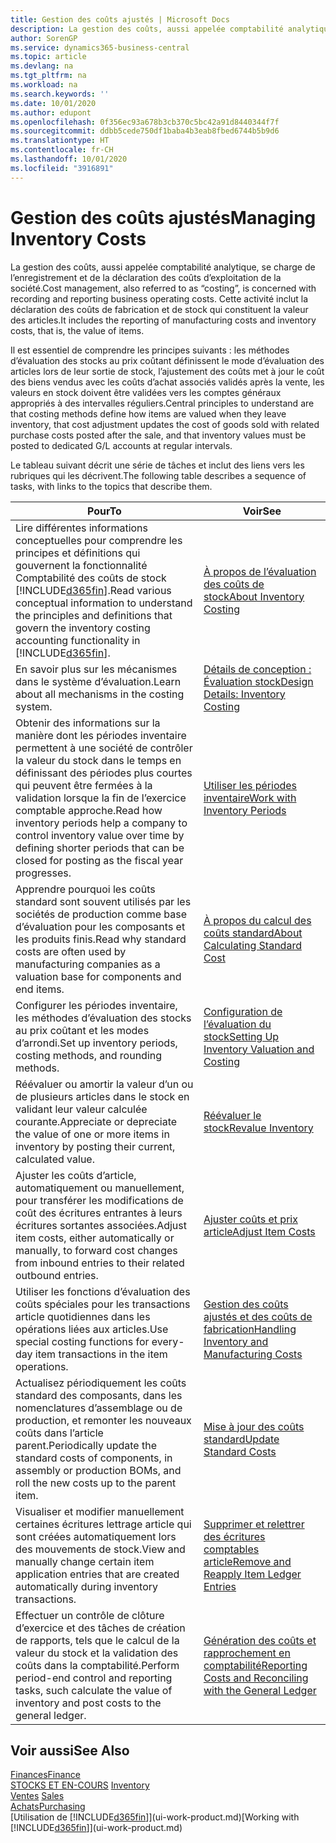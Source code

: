 ```yaml
---
title: Gestion des coûts ajustés | Microsoft Docs
description: La gestion des coûts, aussi appelée comptabilité analytique, se charge de l’enregistrement et de la déclaration des coûts d’exploitation de la société. Cette activité inclut la déclaration des coûts de fabrication et de stock qui constituent la valeur des articles.
author: SorenGP
ms.service: dynamics365-business-central
ms.topic: article
ms.devlang: na
ms.tgt_pltfrm: na
ms.workload: na
ms.search.keywords: ''
ms.date: 10/01/2020
ms.author: edupont
ms.openlocfilehash: 0f356ec93a678b3cb370c5bc42a91d8440344f7f
ms.sourcegitcommit: ddbb5cede750df1baba4b3eab8fbed6744b5b9d6
ms.translationtype: HT
ms.contentlocale: fr-CH
ms.lasthandoff: 10/01/2020
ms.locfileid: "3916891"
---
```

# <a name="managing-inventory-costs"></a><span data-ttu-id="169c1-104">Gestion des coûts ajustés</span><span class="sxs-lookup"><span data-stu-id="169c1-104">Managing Inventory Costs</span></span>
<span data-ttu-id="169c1-105">La gestion des coûts, aussi appelée comptabilité analytique, se charge de l’enregistrement et de la déclaration des coûts d’exploitation de la société.</span><span class="sxs-lookup"><span data-stu-id="169c1-105">Cost management, also referred to as “costing”, is concerned with recording and reporting business operating costs.</span></span> <span data-ttu-id="169c1-106">Cette activité inclut la déclaration des coûts de fabrication et de stock qui constituent la valeur des articles.</span><span class="sxs-lookup"><span data-stu-id="169c1-106">It includes the reporting of manufacturing costs and inventory costs, that is, the value of items.</span></span>   

<span data-ttu-id="169c1-107">Il est essentiel de comprendre les principes suivants : les méthodes d’évaluation des stocks au prix coûtant définissent le mode d’évaluation des articles lors de leur sortie de stock, l’ajustement des coûts met à jour le coût des biens vendus avec les coûts d’achat associés validés après la vente, les valeurs en stock doivent être validées vers les comptes généraux appropriés à des intervalles réguliers.</span><span class="sxs-lookup"><span data-stu-id="169c1-107">Central principles to understand are that costing methods define how items are valued when they leave inventory, that cost adjustment updates the cost of goods sold with related purchase costs posted after the sale, and that inventory values must be posted to dedicated G/L accounts at regular intervals.</span></span>

<span data-ttu-id="169c1-108">Le tableau suivant décrit une série de tâches et inclut des liens vers les rubriques qui les décrivent.</span><span class="sxs-lookup"><span data-stu-id="169c1-108">The following table describes a sequence of tasks, with links to the topics that describe them.</span></span>

|<span data-ttu-id="169c1-109">**Pour**</span><span class="sxs-lookup"><span data-stu-id="169c1-109">**To**</span></span>|<span data-ttu-id="169c1-110">**Voir**</span><span class="sxs-lookup"><span data-stu-id="169c1-110">**See**</span></span>|  
|------------|-------------|  
|<span data-ttu-id="169c1-111">Lire différentes informations conceptuelles pour comprendre les principes et définitions qui gouvernent la fonctionnalité Comptabilité des coûts de stock [!INCLUDE[d365fin](includes/d365fin_md.md)].</span><span class="sxs-lookup"><span data-stu-id="169c1-111">Read various conceptual information to understand the principles and definitions that govern the inventory costing accounting functionality in [!INCLUDE[d365fin](includes/d365fin_md.md)].</span></span>|[<span data-ttu-id="169c1-112">À propos de l’évaluation des coûts de stock</span><span class="sxs-lookup"><span data-stu-id="169c1-112">About Inventory Costing</span></span>](finance-learn-about-costing.md)|  
|<span data-ttu-id="169c1-113">En savoir plus sur les mécanismes dans le système d’évaluation.</span><span class="sxs-lookup"><span data-stu-id="169c1-113">Learn about all mechanisms in the costing system.</span></span>|[<span data-ttu-id="169c1-114">Détails de conception : Évaluation stock</span><span class="sxs-lookup"><span data-stu-id="169c1-114">Design Details: Inventory Costing</span></span>](design-details-inventory-costing.md)|
|<span data-ttu-id="169c1-115">Obtenir des informations sur la manière dont les périodes inventaire permettent à une société de contrôler la valeur du stock dans le temps en définissant des périodes plus courtes qui peuvent être fermées à la validation lorsque la fin de l’exercice comptable approche.</span><span class="sxs-lookup"><span data-stu-id="169c1-115">Read how inventory periods help a company to control inventory value over time by defining shorter periods that can be closed for posting as the fiscal year progresses.</span></span>|[<span data-ttu-id="169c1-116">Utiliser les périodes inventaire</span><span class="sxs-lookup"><span data-stu-id="169c1-116">Work with Inventory Periods</span></span>](finance-how-to-work-with-inventory-periods.md)|
|<span data-ttu-id="169c1-117">Apprendre pourquoi les coûts standard sont souvent utilisés par les sociétés de production comme base d’évaluation pour les composants et les produits finis.</span><span class="sxs-lookup"><span data-stu-id="169c1-117">Read why standard costs are often used by manufacturing companies as a valuation base for components and end items.</span></span>|[<span data-ttu-id="169c1-118">À propos du calcul des coûts standard</span><span class="sxs-lookup"><span data-stu-id="169c1-118">About Calculating Standard Cost</span></span>](finance-about-calculating-standard-cost.md)|
|<span data-ttu-id="169c1-119">Configurer les périodes inventaire, les méthodes d’évaluation des stocks au prix coûtant et les modes d’arrondi.</span><span class="sxs-lookup"><span data-stu-id="169c1-119">Set up inventory periods, costing methods, and rounding methods.</span></span>|[<span data-ttu-id="169c1-120">Configuration de l’évaluation du stock</span><span class="sxs-lookup"><span data-stu-id="169c1-120">Setting Up Inventory Valuation and Costing</span></span>](finance-set-up-inventory-valuation-and-costing.md)|
|<span data-ttu-id="169c1-121">Réévaluer ou amortir la valeur d’un ou de plusieurs articles dans le stock en validant leur valeur calculée courante.</span><span class="sxs-lookup"><span data-stu-id="169c1-121">Appreciate or depreciate the value of one or more items in inventory by posting their current, calculated value.</span></span>|[<span data-ttu-id="169c1-122">Réévaluer le stock</span><span class="sxs-lookup"><span data-stu-id="169c1-122">Revalue Inventory</span></span>](inventory-how-revalue-inventory.md)|
|<span data-ttu-id="169c1-123">Ajuster les coûts d’article, automatiquement ou manuellement, pour transférer les modifications de coût des écritures entrantes à leurs écritures sortantes associées.</span><span class="sxs-lookup"><span data-stu-id="169c1-123">Adjust item costs, either automatically or manually, to forward cost changes from inbound entries to their related outbound entries.</span></span>|[<span data-ttu-id="169c1-124">Ajuster coûts et prix article</span><span class="sxs-lookup"><span data-stu-id="169c1-124">Adjust Item Costs</span></span>](inventory-how-adjust-item-costs.md)|
|<span data-ttu-id="169c1-125">Utiliser les fonctions d’évaluation des coûts spéciales pour les transactions article quotidiennes dans les opérations liées aux articles.</span><span class="sxs-lookup"><span data-stu-id="169c1-125">Use special costing functions for every-day item transactions in the item operations.</span></span>|[<span data-ttu-id="169c1-126">Gestion des coûts ajustés et des coûts de fabrication</span><span class="sxs-lookup"><span data-stu-id="169c1-126">Handling Inventory and Manufacturing Costs</span></span>](finance-handle-inventory-and-manufacturing-costs.md)|  
|<span data-ttu-id="169c1-127">Actualisez périodiquement les coûts standard des composants, dans les nomenclatures d’assemblage ou de production, et remonter les nouveaux coûts dans l’article parent.</span><span class="sxs-lookup"><span data-stu-id="169c1-127">Periodically update the standard costs of components, in assembly or production BOMs, and roll the new costs up to the parent item.</span></span>|[<span data-ttu-id="169c1-128">Mise à jour des coûts standard</span><span class="sxs-lookup"><span data-stu-id="169c1-128">Update Standard Costs</span></span>](finance-how-to-update-standard-costs.md)|
|<span data-ttu-id="169c1-129">Visualiser et modifier manuellement certaines écritures lettrage article qui sont créées automatiquement lors des mouvements de stock.</span><span class="sxs-lookup"><span data-stu-id="169c1-129">View and manually change certain item application entries that are created automatically during inventory transactions.</span></span>|[<span data-ttu-id="169c1-130">Supprimer et relettrer des écritures comptables article</span><span class="sxs-lookup"><span data-stu-id="169c1-130">Remove and Reapply Item Ledger Entries</span></span>](finance-how-to-remove-and-reapply-item-entries.md)|
|<span data-ttu-id="169c1-131">Effectuer un contrôle de clôture d’exercice et des tâches de création de rapports, tels que le calcul de la valeur du stock et la validation des coûts dans la comptabilité.</span><span class="sxs-lookup"><span data-stu-id="169c1-131">Perform period-end control and reporting tasks, such calculate the value of inventory and post costs to the general ledger.</span></span>|[<span data-ttu-id="169c1-132">Génération des coûts et rapprochement en comptabilité</span><span class="sxs-lookup"><span data-stu-id="169c1-132">Reporting Costs and Reconciling with the General Ledger</span></span>](finance-report-costs-and-reconcile-with-the-general-ledger.md)|

## <a name="see-also"></a><span data-ttu-id="169c1-133">Voir aussi</span><span class="sxs-lookup"><span data-stu-id="169c1-133">See Also</span></span>  
 [<span data-ttu-id="169c1-134">Finances</span><span class="sxs-lookup"><span data-stu-id="169c1-134">Finance</span></span>](finance.md)  
 <span data-ttu-id="169c1-135">[STOCKS ET EN-COURS](inventory-manage-inventory.md) </span><span class="sxs-lookup"><span data-stu-id="169c1-135">[Inventory](inventory-manage-inventory.md) </span></span>  
 <span data-ttu-id="169c1-136">[Ventes](sales-manage-sales.md) </span><span class="sxs-lookup"><span data-stu-id="169c1-136">[Sales](sales-manage-sales.md) </span></span>  
 [<span data-ttu-id="169c1-137">Achats</span><span class="sxs-lookup"><span data-stu-id="169c1-137">Purchasing</span></span>](purchasing-manage-purchasing.md)  
 <span data-ttu-id="169c1-138">[Utilisation de [!INCLUDE[d365fin](includes/d365fin_md.md)]](ui-work-product.md)</span><span class="sxs-lookup"><span data-stu-id="169c1-138">[Working with [!INCLUDE[d365fin](includes/d365fin_md.md)]](ui-work-product.md)</span></span>
